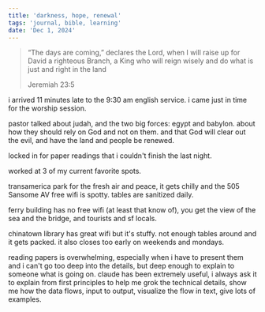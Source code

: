 ```yaml
---
title: 'darkness, hope, renewal'
tags: 'journal, bible, learning'
date: 'Dec 1, 2024'
---
```


> “The days are coming,” declares the Lord,
> when I will raise up for David a righteous Branch,
> a King who will reign wisely
> and do what is just and right in the land
>
> Jeremiah 23:5

i arrived 11 minutes late to the 9:30 am english service. i came just in time for the worship session.

pastor talked about judah, and the two big forces: egypt and babylon. about how they should rely on God and not on them. and that God will clear out the evil, and have the land and people be renewed.

locked in for paper readings that i couldn't finish the last night.

worked at 3 of my current favorite spots.

transamerica park for the fresh air and peace, it gets chilly and the 505 Sansome AV free wifi is spotty. tables are sanitized daily.

ferry building has no free wifi (at least that know of), you get the view of the sea and the bridge, and tourists and sf locals.

chinatown library has great wifi but it's stuffy. not enough tables around and it gets packed. it also closes too early on weekends and mondays.

reading papers is overwhelming, especially when i have to present them and i can't go too deep into the details, but deep enough to explain to someone what is going on. claude has been extremely useful, i always ask it to explain from first principles to help me grok the technical details, show me how the data flows, input to output, visualize the flow in text, give lots of examples.
